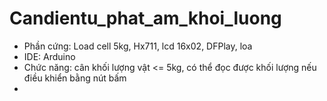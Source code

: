 # Candientu_phat_am_khoi_luong
- Phần cứng: Load cell 5kg, Hx711, lcd 16x02, DFPlay, loa
- IDE: Arduino
- Chức năng: cân khối lượng vật <= 5kg, có thể đọc được khối lượng nếu điều khiển bằng nút bấm
- 
  
  
